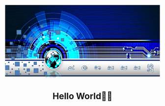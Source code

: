 <img src="https://github.com/roseee25/roseee25/blob/main/ROSEEE25.png?raw=true">

<h1 align="center">Hello World👋😄</h1>



